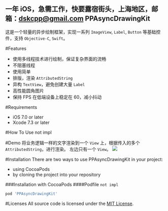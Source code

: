 一年 iOS，急需工作，快要露宿街头，上海地区，邮箱：dskcpp@gmail.com
PPAsyncDrawingKit
------------------------
这是一个轻量的异步绘制框架，实现一系列 `ImageView`, `Label`, `Button` 等基础控件，支持 `Objective-C`, `Swift`。

#Features
* 使用多线程技术进行绘制，保证复杂界面的流畅
* 不阻塞线程
* 使用简单
* 排版，渲染 `AttributedString`
* 异构 `TextView`，避免创建大量 `Label`
* 高性能圆角图片
* 保持 FPS 在低端设备上稳定在 60，减小抖动


#Requirements
* iOS 7.0 or later
* Xcode 7.3 or later

#How To Use
not impl

#Demo
将业务逻辑一样的文字渲染到一个 `View` 上，根据传入的多个 `AttributedString`，进行渲染。
左边只有一个 `View`。
![](http://ww4.sinaimg.cn/large/9bffd8f9gw1fbi1ji8hbyj21kw0u67fm.jpg)

#Installation
There are two ways to use PPAsyncDrawingKit in your project:

* using CocoaPods
* by cloning the project into your repository

###Installation with CocoaPods
####Podfile
`not impl`
``` Ruby
pod 'PPAsyncDrawingKit'
```

#Licenses
All source code is licensed under the [MIT License](https://raw.githubusercontent.com/DSKcpp/PPAsyncDrawingKit/master/LICENSE).






